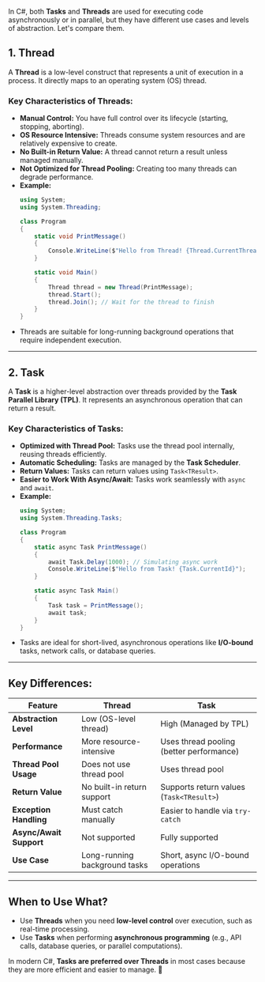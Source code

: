 In C#, both **Tasks** and **Threads** are used for executing code asynchronously or in parallel, but they have different use cases and levels of abstraction. Let's compare them.

## **1. Thread**
A **Thread** is a low-level construct that represents a unit of execution in a process. It directly maps to an operating system (OS) thread.

### **Key Characteristics of Threads:**
- **Manual Control:** You have full control over its lifecycle (starting, stopping, aborting).
- **OS Resource Intensive:** Threads consume system resources and are relatively expensive to create.
- **No Built-in Return Value:** A thread cannot return a result unless managed manually.
- **Not Optimized for Thread Pooling:** Creating too many threads can degrade performance.
- **Example:**
  ```csharp
  using System;
  using System.Threading;

  class Program
  {
      static void PrintMessage()
      {
          Console.WriteLine($"Hello from Thread! {Thread.CurrentThread.ManagedThreadId}");
      }

      static void Main()
      {
          Thread thread = new Thread(PrintMessage);
          thread.Start();
          thread.Join(); // Wait for the thread to finish
      }
  }
  ```
- Threads are suitable for long-running background operations that require independent execution.

---

## **2. Task**
A **Task** is a higher-level abstraction over threads provided by the **Task Parallel Library (TPL)**. It represents an asynchronous operation that can return a result.

### **Key Characteristics of Tasks:**
- **Optimized with Thread Pool:** Tasks use the thread pool internally, reusing threads efficiently.
- **Automatic Scheduling:** Tasks are managed by the **Task Scheduler**.
- **Return Values:** Tasks can return values using `Task<TResult>`.
- **Easier to Work With Async/Await:** Tasks work seamlessly with `async` and `await`.
- **Example:**
  ```csharp
  using System;
  using System.Threading.Tasks;

  class Program
  {
      static async Task PrintMessage()
      {
          await Task.Delay(1000); // Simulating async work
          Console.WriteLine($"Hello from Task! {Task.CurrentId}");
      }

      static async Task Main()
      {
          Task task = PrintMessage();
          await task;
      }
  }
  ```
- Tasks are ideal for short-lived, asynchronous operations like **I/O-bound** tasks, network calls, or database queries.

---

## **Key Differences:**

| Feature         | **Thread** | **Task** |
|---------------|-----------|---------|
| **Abstraction Level** | Low (OS-level thread) | High (Managed by TPL) |
| **Performance** | More resource-intensive | Uses thread pooling (better performance) |
| **Thread Pool Usage** | Does not use thread pool | Uses thread pool |
| **Return Value** | No built-in return support | Supports return values (`Task<TResult>`) |
| **Exception Handling** | Must catch manually | Easier to handle via `try-catch` |
| **Async/Await Support** | Not supported | Fully supported |
| **Use Case** | Long-running background tasks | Short, async I/O-bound operations |

---

## **When to Use What?**
- Use **Threads** when you need **low-level control** over execution, such as real-time processing.
- Use **Tasks** when performing **asynchronous programming** (e.g., API calls, database queries, or parallel computations).

In modern C#, **Tasks are preferred over Threads** in most cases because they are more efficient and easier to manage. 🚀
